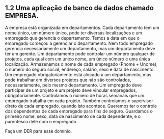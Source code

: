 ## 1.2 Uma aplicação de banco de dados chamado EMPRESA. 

A empresa está organizada em departamentos. Cada departamento tem um nome único,
um número único, pode ter diversas localizações e um empregado que gerencia o
departamento. Temos a data em que o empregado começou a gerenciar o departamento.
Nem todo empregado gerencia necessariamente um departamento, mas um departamento
deve ter um gerente. Um departamento pode controlar um número qualquer de 
projetos, cada qual com um único nome, um único número e uma única localização. 
Armazenamos o nome de cada empregado (Pnome + Unome), o número do seguro social,
endereço, salário, sexo e data de nascimento. Um empregado obrigatoriamente está
alocado a um departamento, mas pode trabalhar em diversos projetos que não são
controlados, necessariamente, pelo mesmo departamento. Um empregado deve participar
de um projeto e um projeto deve vincular empregados, obrigatoriamente. Controlamos o
número de horas semanais que um empregado trabalha em cada projeto. Também controlamos
o supervisor direto de cada empregado, quando isto acontece. Queremos ter o controle
dos dependentes de cada empregado para fins de seguro. Guardamos o primeiro nome,
sexo, data de nascimento de cada dependente, e o parentesco dele com o empregado.


Faça um DER para esse domínio.